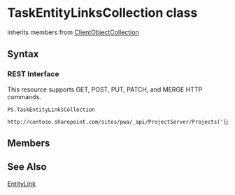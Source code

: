 [comment]: # (Name:TaskEntityLinksCollection)
[comment]: # (Name:Microsoft.ProjectServer.TaskEntityLinksCollection)
[comment]: # (Type:class)
[comment]: # (Status:Verified)

# <a name="name"></a>TaskEntityLinksCollection class

inherits members from [ClientObjectCollection<EntityLink>](https://msdn.microsoft.com/EN-US/library/ee539303)<br/>

<a name="description"></a>

## <a name="syntax"></a>Syntax

### REST Interface

This resource supports GET, POST, PUT, PATCH, and MERGE HTTP commands.

```
PS.TaskEntityLinksCollection

http://contoso.sharepoint.com/sites/pwa/_api/ProjectServer/Projects('{projectid}')/EntityLinks
```

## <a name="members"></a>Members

## <a name="seeAlso"></a>See Also

[EntityLink](EntityLink.md)<br/>

